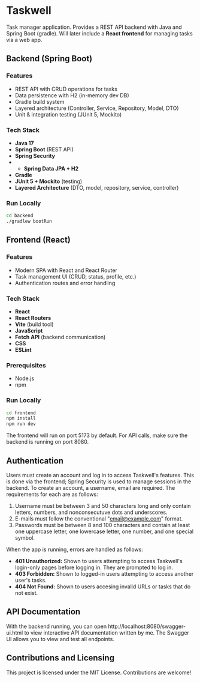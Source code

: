 # Taskwell
Task manager application. Provides a REST API backend with Java and Spring Boot (gradle). Will later include a **React frontend** for managing tasks via a web app.

## Backend (Spring Boot)

### Features
- REST API with CRUD operations for tasks
- Data persistence with H2 (in-memory dev DB)
- Gradle build system
- Layered architecture (Controller, Service, Repository, Model, DTO)
- Unit & integration testing (JUnit 5, Mockito)

### Tech Stack
- **Java 17**
- **Spring Boot** (REST API)
- **Spring Security**
- - **Spring Data JPA + H2**
- **Gradle**
- **JUnit 5 + Mockito** (testing)
- **Layered Architecture** (DTO, model, repository, service, controller)

### Run Locally
```bash
cd backend
./gradlew bootRun
```

## Frontend (React)

### Features

- Modern SPA with React and React Router
- Task management UI (CRUD, status, profile, etc.)
- Authentication routes and error handling

### Tech Stack

- **React**
- **React Routers**
- **Vite** (build tool)
- **JavaScript**
- **Fetch API** (backend communication)
- **CSS**
- **ESLint**

### Prerequisites

- Node.js
- npm

### Run Locally
```bash
cd frontend
npm install
npm run dev
```
The frontend will run on port 5173 by default. For API calls, make sure the backend is running on port 8080.

## Authentication

Users must create an account and log in to access Taskwell's features. This is done via the frontend; Spring Security is used to manage sessions in the backend. To create an account, a username, email are required. The requirements for each are as follows:

1. Username must be between 3 and 50 characters long and only contain letters, numbers, and nonconsecutuve dots and underscores.
2. E-mails must follow the conventional "email@example.com" format.
3. Passwords must be between 8 and 100 characters and contain at least one uppercase letter, one lowercase letter, one number, and one special symbol.

When the app is running, errors are handled as follows:

- **401 Unauthorized:** Shown to users attempting to access Taskwell's login-only pages before logging in. They are prompted to log in.
- **403 Forbidden:** Shown to logged-in users attempting to access another user's tasks.
- **404 Not Found:** Shown to users accesing invalid URLs or tasks that do not exist.

## API Documentation

With the backend running, you can open http://localhost:8080/swagger-ui.html to view interactive API documentation written by me. The Swagger UI allows you to view and test all endpoints.

## Contributions and Licensing

This project is licensed under the MIT License. Contributions are welcome!
